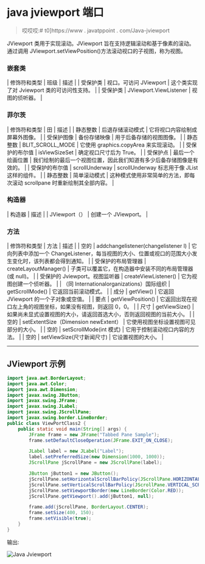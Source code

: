 # java jviewport 端口

> 哎哎哎:# t0]https://www . javatppoint . com/Java-jviewport

JViewport 类用于实现滚动。JViewport 旨在支持逻辑滚动和基于像素的滚动。通过调用 JViewport.setViewPosition()方法滚动视口的子视图，称为视图。

### 嵌套类

| 修饰符和类型 | 班级 | 描述 |
| 受保护类 | 视口。可访问 JViewport | 这个类实现了对 Jviewport 类的可访问性支持。 |
| 受保护类 | JViewport.ViewListener | 视图的侦听器。 |

### 菲尔茨

| 修饰符和类型 | 田 | 描述 |
| 静态整数 | 后退存储滚动模式 | 它将视口内容绘制成屏幕外图像。 |
| 受保护图像 | 备份存储映像 | 用于后备存储的视图图像。 |
| 静态整数 | BLIT_SCROLL_MODE | 它使用 graphics.copyArea 来实现滚动。 |
| 受保护的布尔值 | isViewSizeSet | 确定视口尺寸后为 True。 |
| 受保护点 | 最后一个绘画位置 | 我们绘制的最后一个视图位置，因此我们知道有多少后备存储图像是有效的。 |
| 受保护的布尔值 | scrollUnderway | scrollUnderway 标志用于像 JList 这样的组件。 |
| 静态整数 | 简单滚动模式 | 这种模式使用非常简单的方法，即每次滚动 scrollpane 时重新绘制其全部内容。 |

### 构造器

| 构造器 | 描述 |
| JViewport（） | 创建一个 JViewport。 |

### 方法

| 修饰符和类型 | 方法 | 描述 |
| 空的 | addchangelistener(changelistener l) | 它向列表中添加一个 ChangeListener，每当视图的大小、位置或视口的范围大小发生变化时，该列表都会得到通知。 |
| 受保护的布局管理器 | createLayoutManager() | 子类可以覆盖它，在构造器中安装不同的布局管理器(或 null)。 |
| 受保护的 Jviewport。视图监听器 | createViewListener() | 它为视图创建一个侦听器。 |
| （同 Internationalorganizations）国际组织 | getScrollMode() | 它返回当前滚动模式。 |
| 成分 | getView() | 它返回 JViewport 的一个子对象或空值。 |
| 要点 | getViewPosition() | 它返回出现在视口左上角的视图坐标，如果没有视图，则返回 0，0。 |
| 尺寸 | getViewSize() | 如果尚未显式设置视图的大小，请返回首选大小，否则返回视图的当前大小。 |
| 空的 | setExtentSize（Dimension newExtent） | 它使用视图坐标设置视图可见部分的大小。 |
| 空的 | setScrollMode(int 模式) | 它用于控制滚动视口内容的方法。 |
| 空的 | setViewSize(尺寸新闻尺寸) | 它设置视图的大小。 |

* * *

## JViewport 示例

```java
import java.awt.BorderLayout;
import java.awt.Color;
import java.awt.Dimension;
import javax.swing.JButton;
import javax.swing.JFrame;
import javax.swing.JLabel;
import javax.swing.JScrollPane;
import javax.swing.border.LineBorder;
public class ViewPortClass2 {
	public static void main(String[] args) {
		JFrame frame = new JFrame("Tabbed Pane Sample");
		frame.setDefaultCloseOperation(JFrame.EXIT_ON_CLOSE);

		JLabel label = new JLabel("Label");
		label.setPreferredSize(new Dimension(1000, 1000));
		JScrollPane jScrollPane = new JScrollPane(label);

		JButton jButton1 = new JButton();
		jScrollPane.setHorizontalScrollBarPolicy(JScrollPane.HORIZONTAL_SCROLLBAR_ALWAYS);
		jScrollPane.setVerticalScrollBarPolicy(JScrollPane.VERTICAL_SCROLLBAR_ALWAYS);
		jScrollPane.setViewportBorder(new LineBorder(Color.RED));
		jScrollPane.getViewport().add(jButton1, null);

		frame.add(jScrollPane, BorderLayout.CENTER);
		frame.setSize(400, 150);
		frame.setVisible(true);
	}
}

```

输出:

![Java Jviewport ](../img/f9b3c59e324b629759820c3ab5f40708.png)
